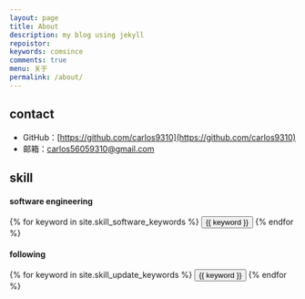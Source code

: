 ```yaml
---
layout: page
title: About
description: my blog using jekyll 
repoistor:
keywords: comsince
comments: true
menu: 关于
permalink: /about/
---
```


## contact

* GitHub：[https://github.com/carlos9310](https://github.com/carlos9310)
* 邮箱：carlos56059310@gmail.com


## skill

#### software engineering
<div class="btn-inline">
    {% for keyword in site.skill_software_keywords %}
    <button class="btn btn-outline" type="button">{{ keyword }}</button>
    {% endfor %}
</div>

#### following
<div class="btn-inline">
    {% for keyword in site.skill_update_keywords %}
    <button class="btn btn-outline" type="button">{{ keyword }}</button>
    {% endfor %}
</div>
 
